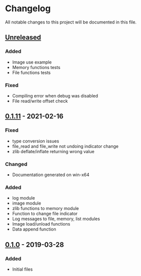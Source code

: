 # Changelog

All notable changes to this project will be documented in this file.

## [Unreleased]

### Added

- Image use example
- Memory functions tests
- File functions tests

### Fixed

- Compiling error when debug was disabled
- File read/write offset check

## [0.1.11] - 2021-02-16

### Fixed

- type conversion issues
- file_read and file_write not undoing indicator change
- zlib deflate/inflate returning wrong value

### Changed

- Documentation generated on win-x64

### Added

- log module
- image module
- zlib functions to memory module
- Function to change file indicator
- Log messages to file, memory, list modules
- Image load/unload functions
- Data append function

## [0.1.0] - 2019-03-28

### Added

- Initial files



[unreleased]: https://github.com/oAGoulart/libpampa/compare/v0.1.11...HEAD
[0.1.11]: https://github.com/oAGoulart/libpampa/releases/tag/v0.1.11
[0.1.0]: https://github.com/oAGoulart/libpampa/releases/tag/v0.1.0
